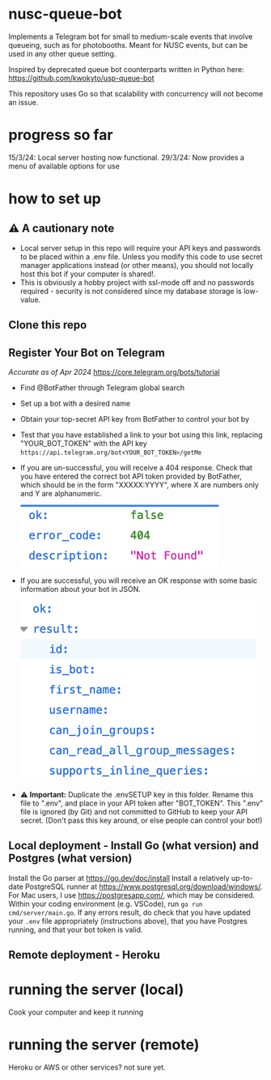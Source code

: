 # nusc-queue-bot
Implements a Telegram bot for small to medium-scale events that involve queueing, such as for photobooths. Meant for NUSC events, but can be used in any other queue setting.

Inspired by deprecated queue bot counterparts written in Python here:
https://github.com/kwokyto/usp-queue-bot

This repository uses Go so that scalability with concurrency will not become an issue.

# progress so far
15/3/24: Local server hosting now functional.
29/3/24: Now provides a menu of available options for use

# how to set up

## :warning: A cautionary note 
- Local server setup in this repo will require your API keys and passwords to be placed within a .env file. Unless you modify this code to use secret manager applications instead (or other means), you should not locally host this bot if your computer is shared!.
- This is obviously a hobby project with ssl-mode off and no passwords required - security is not considered since my database storage is low-value.

## Clone this repo

## Register Your Bot on Telegram
*Accurate as of Apr 2024*
https://core.telegram.org/bots/tutorial
- Find @BotFather through Telegram global search
- Set up a bot with a desired name
- Obtain your top-secret API key from BotFather to control your bot by
- Test that you have established a link to your bot using this link, replacing "YOUR_BOT_TOKEN" with the API key
`https://api.telegram.org/bot<YOUR_BOT_TOKEN>/getMe`
- If you are un-successful, you will receive a 404 response. Check that you have entered the correct bot API token provided by BotFather, which should be in the form "XXXXX:YYYY", where X are numbers only and Y are alphanumeric.
  
    ![404 reponse!](./images/setup_unsuccessfulAPItoken.png)

- If you are successful, you will receive an OK response with some basic information about your bot in JSON.
  
    ![200 OK reponse!](./images/setup_successfulAPItoken.png)

- :warning: **Important:** Duplicate the .envSETUP key in this folder. Rename this file to ".env", and place in your API token after "BOT_TOKEN". This ".env" file is ignored (by Git) and not committed to GitHub to keep your API secret. (Don't pass this key around, or else people can control your bot!)

## Local deployment - Install Go (what version) and Postgres (what version)

Install the Go parser at https://go.dev/doc/install
Install a relatively up-to-date PostgreSQL runner at https://www.postgresql.org/download/windows/. For Mac users, I use https://postgresapp.com/, which may be considered.
Within your coding environment (e.g. VSCode), run `go run cmd/server/main.go`. If any errors result, do check that you have updated your `.env` file appropriately (instructions above), that you have Postgres running, and that your bot token is valid.

## Remote deployment - Heroku


# running the server (local)
Cook your computer and keep it running

# running the server (remote)
Heroku or AWS or other services? not sure yet.
